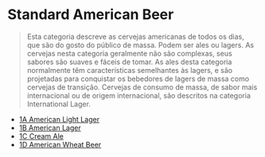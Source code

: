 # Standard American Beer

>Esta categoria descreve as cervejas americanas de todos os dias, que são do gosto do público de massa. 
>Podem ser ales ou lagers. As cervejas nesta categoria geralmente não são complexas, seus sabores são 
>suaves e fáceis de tomar. As ales desta categoria normalmente têm características semelhantes às lagers,
>e são projetadas para conquistar os bebedores de lagers de massa como cervejas de transição. 
>Cervejas de consumo de massa, de sabor mais internacional ou de origem internacional, são descritos na 
>categoria International Lager.

* [1A American Light Lager](1a.md)
* [1B American Lager](1b.md)
* [1C Cream Ale](1c.md)
* [1D American Wheat Beer](1d.md)
